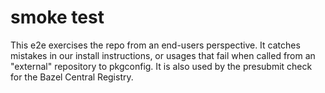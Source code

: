 # smoke test

This e2e exercises the repo from an end-users perspective.
It catches mistakes in our install instructions, or usages that fail when called from an "external" repository to pkgconfig.
It is also used by the presubmit check for the Bazel Central Registry.
